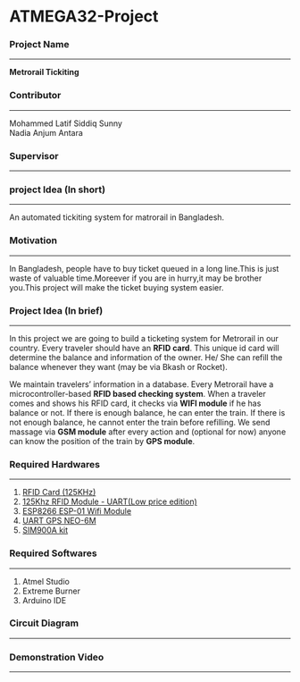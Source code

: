 # ATMEGA32-Project
### Project Name
-----------------
<b>Metrorail Tickiting</b>
### Contributor
-----------------
Mohammed Latif Siddiq Sunny<br>
Nadia Anjum Antara
### Supervisor 
-----------------
### project Idea (In short)
-----------------
An automated tickiting system for matrorail in Bangladesh.
### Motivation 
-----------------
In Bangladesh, people have to buy ticket queued in a long line.This is just waste of valuable time.Moreever if you are in hurry,it may be brother you.This project will make the ticket buying system easier.
### Project Idea (In brief)
-----------------

In this project we are going to build a ticketing system for Metrorail in our country. Every traveler should have an <b>RFID card</b>. This unique id card will determine the balance and information of the owner. He/ She can refill the balance whenever they want (may be via Bkash or Rocket). <br>
 
We maintain travelers’ information in a database. Every Metrorail have a microcontroller-based <b>RFID based checking system</b>. When a traveler comes and shows his RFID card, it checks via <b>WIFI module</b> if he has balance or not. If there is enough balance, he can enter the train. If there is not enough balance, he cannot enter the train before refilling. We send massage via <b>GSM module</b> after every action and (optional for now) anyone can know the position of the train by <b>GPS module</b>.
### Required Hardwares
-----------------
1. <a href="https://www.techshopbd.com/product-categories/miscellaneous-98724/41/rfid-tag-125khz-techshop-bangladesh
">RFID Card (125KHz) </a>
2. <a href="https://www.techshopbd.com/product-categories/rf/2402/125khz-rfid-module-uart-low-price-edition-techshop-bangladesh"> 125Khz RFID Module - UART(Low price edition) </a>
3. <a href="https://www.techshopbd.com/product-categories/wifi/2583/esp8266-esp-01-wifi-module-techshop-bangladesh
">ESP8266 ESP-01 Wifi Module </a>
4. <a href="https://www.techshopbd.com/product-categories/modules/2984/uart-gps-neo-6m-techshop-bangladesh
"> UART GPS NEO-6M </a> 
5. <a href="https://www.techshopbd.com/product-categories/eval-board/2041/sim900a-kit-techshop-bangladesh"> SIM900A kit </a>

### Required Softwares
-----------------
1. Atmel Studio
2. Extreme Burner
3. Arduino IDE
### Circuit Diagram
-----------------
### Demonstration Video
-----------------
